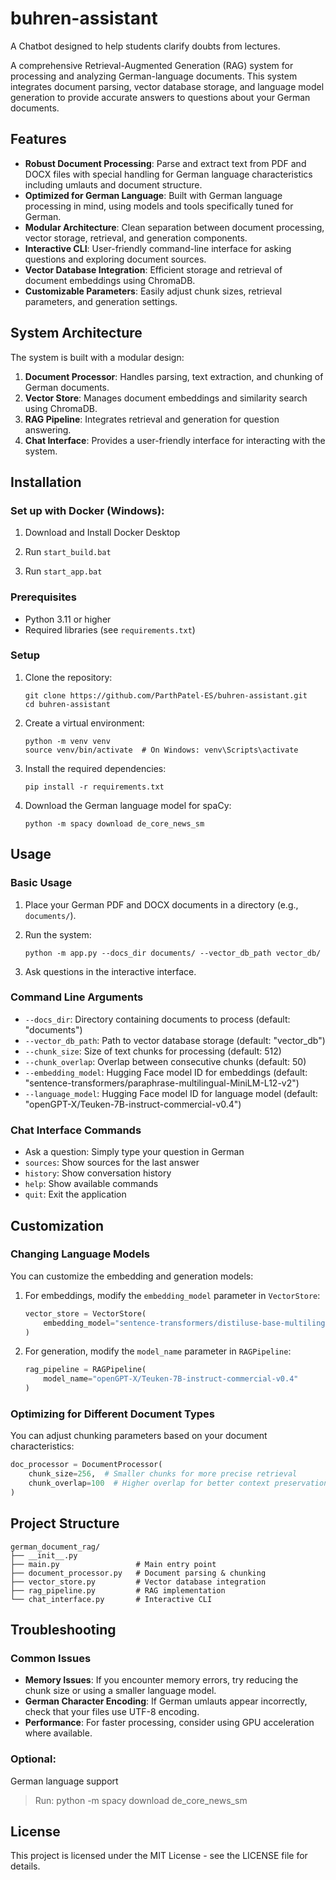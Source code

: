 # buhren-assistant
A Chatbot designed to help students clarify doubts from lectures.

A comprehensive Retrieval-Augmented Generation (RAG) system for processing and analyzing German-language documents. This system integrates document parsing, vector database storage, and language model generation to provide accurate answers to questions about your German documents.

## Features

- **Robust Document Processing**: Parse and extract text from PDF and DOCX files with special handling for German language characteristics including umlauts and document structure.
- **Optimized for German Language**: Built with German language processing in mind, using models and tools specifically tuned for German.
- **Modular Architecture**: Clean separation between document processing, vector storage, retrieval, and generation components.
- **Interactive CLI**: User-friendly command-line interface for asking questions and exploring document sources.
- **Vector Database Integration**: Efficient storage and retrieval of document embeddings using ChromaDB.
- **Customizable Parameters**: Easily adjust chunk sizes, retrieval parameters, and generation settings.

## System Architecture

The system is built with a modular design:

1. **Document Processor**: Handles parsing, text extraction, and chunking of German documents.
2. **Vector Store**: Manages document embeddings and similarity search using ChromaDB.
3. **RAG Pipeline**: Integrates retrieval and generation for question answering.
4. **Chat Interface**: Provides a user-friendly interface for interacting with the system.

## Installation
### Set up with Docker (Windows):

1. Download and Install Docker Desktop

2. Run `start_build.bat`

3. Run `start_app.bat`

### Prerequisites

- Python 3.11 or higher
- Required libraries (see `requirements.txt`)

### Setup

1. Clone the repository:
   ```
   git clone https://github.com/ParthPatel-ES/buhren-assistant.git
   cd buhren-assistant
   ```

2. Create a virtual environment:
   ```
   python -m venv venv
   source venv/bin/activate  # On Windows: venv\Scripts\activate
   ```

3. Install the required dependencies:
   ```
   pip install -r requirements.txt
   ```

4. Download the German language model for spaCy:
   ```
   python -m spacy download de_core_news_sm
   ```

## Usage

### Basic Usage

1. Place your German PDF and DOCX documents in a directory (e.g., `documents/`).

2. Run the system:
   ```
   python -m app.py --docs_dir documents/ --vector_db_path vector_db/
   ```

3. Ask questions in the interactive interface.

### Command Line Arguments

- `--docs_dir`: Directory containing documents to process (default: "documents")
- `--vector_db_path`: Path to vector database storage (default: "vector_db")
- `--chunk_size`: Size of text chunks for processing (default: 512)
- `--chunk_overlap`: Overlap between consecutive chunks (default: 50)
- `--embedding_model`: Hugging Face model ID for embeddings (default: "sentence-transformers/paraphrase-multilingual-MiniLM-L12-v2")
- `--language_model`: Hugging Face model ID for language model (default: "openGPT-X/Teuken-7B-instruct-commercial-v0.4")

### Chat Interface Commands

- Ask a question: Simply type your question in German
- `sources`: Show sources for the last answer
- `history`: Show conversation history
- `help`: Show available commands
- `quit`: Exit the application

## Customization

### Changing Language Models

You can customize the embedding and generation models:

1. For embeddings, modify the `embedding_model` parameter in `VectorStore`:
   ```python
   vector_store = VectorStore(
       embedding_model="sentence-transformers/distiluse-base-multilingual-cased-v1"
   )
   ```

2. For generation, modify the `model_name` parameter in `RAGPipeline`:
   ```python
   rag_pipeline = RAGPipeline(
       model_name="openGPT-X/Teuken-7B-instruct-commercial-v0.4"
   )
   ```

### Optimizing for Different Document Types

You can adjust chunking parameters based on your document characteristics:

```python
doc_processor = DocumentProcessor(
    chunk_size=256,  # Smaller chunks for more precise retrieval
    chunk_overlap=100  # Higher overlap for better context preservation
)
```

## Project Structure

```
german_document_rag/
├── __init__.py
├── main.py                 # Main entry point
├── document_processor.py   # Document parsing & chunking
├── vector_store.py         # Vector database integration
├── rag_pipeline.py         # RAG implementation
└── chat_interface.py       # Interactive CLI
```

## Troubleshooting

### Common Issues

- **Memory Issues**: If you encounter memory errors, try reducing the chunk size or using a smaller language model.
- **German Character Encoding**: If German umlauts appear incorrectly, check that your files use UTF-8 encoding.
- **Performance**: For faster processing, consider using GPU acceleration where available.

### Optional:

German language support
> Run: python -m spacy download de_core_news_sm


## License

This project is licensed under the MIT License - see the LICENSE file for details.

